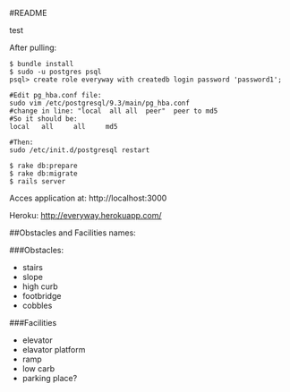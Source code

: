 #README

test

After pulling:

```
$ bundle install
$ sudo -u postgres psql
psql> create role everyway with createdb login password 'password1';

#Edit pg_hba.conf file:
sudo vim /etc/postgresql/9.3/main/pg_hba.conf
#change in line: "local  all all  peer"  peer to md5
#So it should be:
local   all     all     md5

#Then:
sudo /etc/init.d/postgresql restart

$ rake db:prepare
$ rake db:migrate
$ rails server
```

Acces application at: http://localhost:3000

Heroku: http://everyway.herokuapp.com/

##Obstacles and Facilities names:

###Obstacles:
* stairs
* slope
* high curb
* footbridge
* cobbles

###Facilities
* elevator
* elavator platform
* ramp
* low carb
* parking place?

